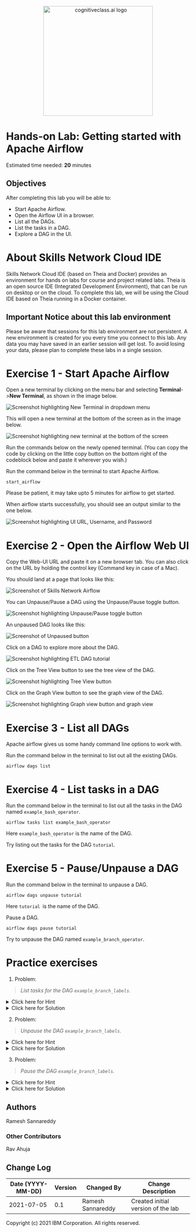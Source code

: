
<html lang="en">
  <head>
    <meta charset="utf-8">
    <meta name="viewport" content="width=device-width, initial-scale=1">
    <link rel="stylesheet" href="https://stackpath.bootstrapcdn.com/bootstrap/4.3.1/css/bootstrap.min.css" integrity="sha384-ggOyR0iXCbMQv3Xipma34MD+dH/1fQ784/j6cY/iJTQUOhcWr7x9JvoRxT2MZw1T" crossorigin="anonymous">
    <link rel="stylesheet" href="https://unpkg.com/@highlightjs/cdn-assets@10.7.1/styles/default.min.css">
  </head>
  <body>
    <center>
      <img src="https://gitlab.com/ibm/skills-network/courses/placeholder101/-/raw/master/labs/module%201/images/IDSNlogo.png" width="300" alt="cognitiveclass.ai logo">
    </center>
    <h1>Hands-on Lab: Getting started with Apache Airflow</h1>
    <p>Estimated time needed: <strong>20</strong> minutes</p>
    <h2>Objectives</h2>
    <p>After completing this lab you will be able to:</p>
    <ul>
      <li>Start Apache Airflow.</li>
      <li>Open the Airflow UI in a browser.</li>
      <li>List all the DAGs.</li>
      <li>List the tasks in a DAG.</li>
      <li>Explore a DAG in the UI.</li>
    </ul>
    <h1>About Skills Network Cloud IDE</h1>
    <p>Skills Network Cloud IDE (based on Theia and Docker) provides an environment for hands on labs for course and project related labs. Theia is an open source IDE (Integrated Development Environment), that can be run on desktop or on the cloud. To complete this lab, we will be using the Cloud IDE based on Theia running in a Docker container.</p>
    <h2>Important Notice about this lab environment</h2>
    <p>Please be aware that sessions for this lab environment are not persistent. A new environment is created for you every time you connect to this lab. Any data you may have saved in an earlier session will get lost. To avoid losing your data, please plan to complete these labs in a single session.</p>
    <h1>Exercise 1 - Start Apache Airflow</h1>
    <p>Open a new terminal by clicking on the menu bar and selecting <strong>Terminal</strong>-><strong>New Terminal</strong>, as shown in the image below.</p>
    <p>
      <img src="https://cf-courses-data.s3.us.cloud-object-storage.appdomain.cloud/IBM-DB0250EN-SkillsNetwork/labs/Apache%20Airflow/Getting%20Started%20with%20Apache%20Airflow/images/new-terminal.png" alt="Screenshot highlighting New Terminal in dropdown menu">
    </p>
    <p>This will open a new terminal at the bottom of the screen as in the image below.</p>
    <p>
      <img src="https://cf-courses-data.s3.us.cloud-object-storage.appdomain.cloud/IBM-DB0250EN-SkillsNetwork/labs/Apache%20Airflow/Getting%20Started%20with%20Apache%20Airflow/images/terminal_bottom_screen.png" alt="Screenshot highlighting new terminal at the bottom of the screen">
    </p>
    <p>Run the commands below on the newly opened terminal. (You can copy the code by clicking on the little copy button on the bottom right of the codeblock below and paste it wherever you wish.)</p>
    <p>Run the command below in the terminal to start Apache Airflow.</p>
    <pre><code class="hljs language-ebnf"><span class="hljs-attribute">start_airflow</span>
</code></pre>
    <p></p>
    <p>Please be patient, it may take upto 5 minutes for airflow to get started.</p>
    <p>When airflow starts successfully, you should see an output similar to the one below.</p>
    <p>
      <img src="https://cf-courses-data.s3.us.cloud-object-storage.appdomain.cloud/IBM-DB0250EN-SkillsNetwork/labs/Apache%20Airflow/Getting%20Started%20with%20Apache%20Airflow/images/start_airflow.png" alt="Screenshot highlighting UI URL, Username, and Password">
    </p>
    <h1>Exercise 2 - Open the Airflow Web UI</h1>
    <p>Copy the Web-UI URL and paste it on a new browser tab. You can also click on the URL by holding the control key (Command key in case of a Mac).</p>
    <p>You should land at a page that looks like this:</p>
    <p>
      <img src="https://cf-courses-data.s3.us.cloud-object-storage.appdomain.cloud/IBM-DB0250EN-SkillsNetwork/labs/Apache%20Airflow/Getting%20Started%20with%20Apache%20Airflow/images/airflow_webui.png" alt="Screenshot of Skills Network Airflow">
    </p>
    <p>You can Unpause/Pause a DAG using the Unpause/Pause toggle button.</p>
    <p>
      <img src="https://cf-courses-data.s3.us.cloud-object-storage.appdomain.cloud/IBM-DB0250EN-SkillsNetwork/labs/Apache%20Airflow/Getting%20Started%20with%20Apache%20Airflow/images/airflow_pause_unpause.png" alt="Screenshot highlighting Unpause/Pause toggle button">
    </p>
    <p>An unpaused DAG looks like this:</p>
    <p>
      <img src="https://cf-courses-data.s3.us.cloud-object-storage.appdomain.cloud/IBM-DB0250EN-SkillsNetwork/labs/Apache%20Airflow/Getting%20Started%20with%20Apache%20Airflow/images/airflow_unpaused_dag.png" alt="Screenshot of Unpaused button">
    </p>
    <p>Click on a DAG to explore more about the DAG.</p>
    <p>
      <img src="https://cf-courses-data.s3.us.cloud-object-storage.appdomain.cloud/IBM-DB0250EN-SkillsNetwork/labs/Apache%20Airflow/Getting%20Started%20with%20Apache%20Airflow/images/airflow_dag_click.png" alt="Screenshot highlighting ETL DAG tutorial">
    </p>
    <p>Click on the Tree View button to see the tree view of the DAG.</p>
    <p>
      <img src="https://cf-courses-data.s3.us.cloud-object-storage.appdomain.cloud/IBM-DB0250EN-SkillsNetwork/labs/Apache%20Airflow/Getting%20Started%20with%20Apache%20Airflow/images/airflow_tree_view.png" alt="Screenshot highlighting Tree View button">
    </p>
    <p>Click on the Graph View button to see the graph view of the DAG.</p>
    <p>
      <img src="https://cf-courses-data.s3.us.cloud-object-storage.appdomain.cloud/IBM-DB0250EN-SkillsNetwork/labs/Apache%20Airflow/Getting%20Started%20with%20Apache%20Airflow/images/airflow_graph_view.png" alt="Screenshot highlighting Graph view button and graph view">
    </p>
    <h1>Exercise 3 - List all DAGs</h1>
    <p>Apache airflow gives us some handy command line options to work with.</p>
    <p>Run the command below in the terminal to list out all the existing DAGs.</p>
    <pre><code class="hljs language-ebnf"><span class="hljs-attribute">airflow dags list</span>
</code></pre>
    <p></p>
    <h1>Exercise 4 - List tasks in a DAG</h1>
    <p>Run the command below in the terminal to list out all the tasks in the DAG named <code>example_bash_operator</code>.</p>
    <pre><code class="hljs language-ebnf"><span class="hljs-attribute">airflow tasks list example_bash_operator</span>
</code></pre>
    <p>Here <code>example_bash_operator</code> is the name of the DAG.</p>
    <p>Try listing out the tasks for the DAG <code>tutorial</code>.</p>
    <h1>Exercise 5 - Pause/Unpause a DAG</h1>
    <p>Run the command below in the terminal to unpause a DAG.</p>
    <pre><code class="hljs language-ebnf"><span class="hljs-attribute">airflow dags unpause tutorial</span>
</code></pre>
    <p></p>
    <p>Here <code>tutorial </code>is the name of the DAG.</p>
    <p>Pause a DAG.</p>
    <pre><code class="hljs language-stata">airflow dags <span class="hljs-keyword">pause</span> <span class="hljs-keyword">tutorial</span>
</code></pre>
    <p></p>
    <p>Try to unpause the DAG named <code>example_branch_operator</code>.</p>
    <h1>Practice exercises</h1>
    <ol>
      <li>Problem:</li>
    </ol>
    <blockquote>
      <p><em>List tasks for the DAG <code>example_branch_labels</code>.</em></p>
    </blockquote>
    <details>
      <summary>Click here for Hint</summary>
      <blockquote>
        <p>Use <code>list</code> option.</p>
      </blockquote>
    </details>
    <details>
      <summary>Click here for Solution</summary>
      <pre><code class="hljs language-ebnf"><span class="hljs-attribute">airflow tasks list example_branch_labels</span>
</code></pre>
      <p></p>
    </details>
    <ol start="2">
      <li>Problem:</li>
    </ol>
    <blockquote>
      <p><em>Unpause the DAG <code>example_branch_labels</code>.</em></p>
    </blockquote>
    <details>
      <summary>Click here for Hint</summary>
      <blockquote>
        <p>Use the unpause option.</p>
      </blockquote>
    </details>
    <details>
      <summary>Click here for Solution</summary>
      <pre><code class="hljs language-ebnf"><span class="hljs-attribute">airflow dags unpause example_branch_labels</span>

</code></pre>
      <p></p>
    </details>
    <ol start="3">
      <li>Problem:</li>
    </ol>
    <blockquote>
      <p><em>Pause the DAG <code>example_branch_labels</code>.</em></p>
    </blockquote>
    <details>
      <summary>Click here for Hint</summary>
      <blockquote>
        <p>Use the pause option.</p>
      </blockquote>
    </details>
    <details>
      <summary>Click here for Solution</summary>
      <pre><code class="hljs language-autohotkey">airflow dags <span class="hljs-keyword">pause</span> example_branch_labels

</code></pre>
      <p></p>
    </details>
    <h2>Authors</h2>
    <p>Ramesh Sannareddy</p>
    <h3>Other Contributors</h3>
    <p>Rav Ahuja</p>
    <h2>Change Log</h2>
    <table>
      <thead>
        <tr>
          <th>Date (YYYY-MM-DD)</th>
          <th>Version</th>
          <th>Changed By</th>
          <th>Change Description</th>
        </tr>
      </thead>
      <tbody>
        <tr>
          <td>2021-07-05</td>
          <td>0.1</td>
          <td>Ramesh Sannareddy</td>
          <td>Created initial version of the lab</td>
        </tr>
      </tbody>
    </table>
    <p>Copyright (c) 2021 IBM Corporation. All rights reserved.</p>
    
  </body>
</html>
